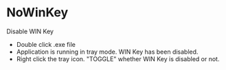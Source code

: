 # NoWinKey

Disable WIN Key

- Double click .exe file
- Application is running in tray mode. WIN Key has been disabled.
- Right click the tray icon. "TOGGLE" whether WIN Key is disabled or not.